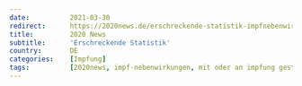 ```yaml
---
date:          2021-03-30
redirect:      https://2020news.de/erschreckende-statistik-impfnebenwirkungen-jetzt-amtlich/
title:         2020 News
subtitle:      'Erschreckende Statistik'
country:       DE
categories:    [Impfung]
tags:          [2020news, impf-nebenwirkungen, mit oder an impfung gestorben]
---
```

